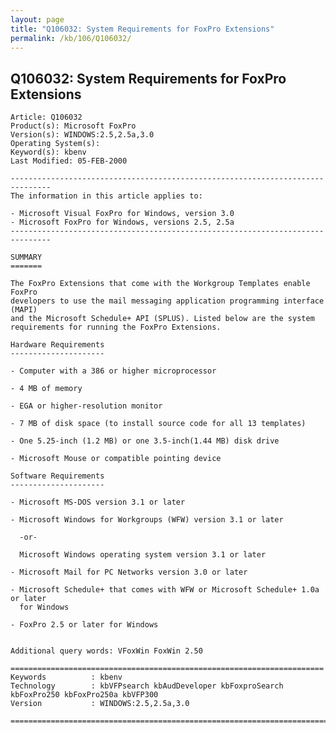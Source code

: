 ```yaml
---
layout: page
title: "Q106032: System Requirements for FoxPro Extensions"
permalink: /kb/106/Q106032/
---
```


## Q106032: System Requirements for FoxPro Extensions

	Article: Q106032
	Product(s): Microsoft FoxPro
	Version(s): WINDOWS:2.5,2.5a,3.0
	Operating System(s): 
	Keyword(s): kbenv
	Last Modified: 05-FEB-2000
	
	-------------------------------------------------------------------------------
	The information in this article applies to:
	
	- Microsoft Visual FoxPro for Windows, version 3.0 
	- Microsoft FoxPro for Windows, versions 2.5, 2.5a 
	-------------------------------------------------------------------------------
	
	SUMMARY
	=======
	
	The FoxPro Extensions that come with the Workgroup Templates enable FoxPro
	developers to use the mail messaging application programming interface (MAPI)
	and the Microsoft Schedule+ API (SPLUS). Listed below are the system
	requirements for running the FoxPro Extensions.
	
	Hardware Requirements
	---------------------
	
	- Computer with a 386 or higher microprocessor
	
	- 4 MB of memory
	
	- EGA or higher-resolution monitor
	
	- 7 MB of disk space (to install source code for all 13 templates)
	
	- One 5.25-inch (1.2 MB) or one 3.5-inch(1.44 MB) disk drive
	
	- Microsoft Mouse or compatible pointing device
	
	Software Requirements
	---------------------
	
	- Microsoft MS-DOS version 3.1 or later
	
	- Microsoft Windows for Workgroups (WFW) version 3.1 or later
	
	  -or-
	
	  Microsoft Windows operating system version 3.1 or later
	
	- Microsoft Mail for PC Networks version 3.0 or later
	
	- Microsoft Schedule+ that comes with WFW or Microsoft Schedule+ 1.0a or later
	  for Windows
	
	- FoxPro 2.5 or later for Windows
	
	
	Additional query words: VFoxWin FoxWin 2.50
	
	======================================================================
	Keywords          : kbenv 
	Technology        : kbVFPsearch kbAudDeveloper kbFoxproSearch kbFoxPro250 kbFoxPro250a kbVFP300
	Version           : WINDOWS:2.5,2.5a,3.0
	
	=============================================================================
	
